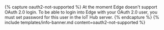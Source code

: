 {% capture oauth2-not-supported %}
At the moment Edge doesn't support OAuth 2.0 login. To be able to login into Edge with your OAuth 2.0 user, you must set password for this user in the IoT Hub server. 
{% endcapture %}
{% include templates/info-banner.md content=oauth2-not-supported %}